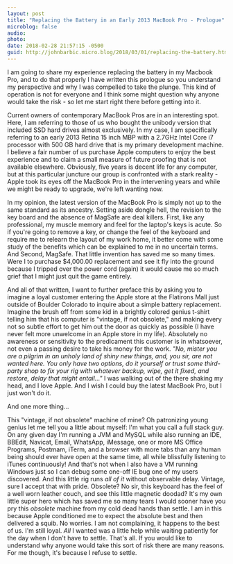 ```yaml
---
layout: post
title: "Replacing the Battery in an Early 2013 MacBook Pro - Prologue"
microblog: false
audio: 
photo: 
date: 2018-02-28 21:57:15 -0500
guid: http://johnbarbic.micro.blog/2018/03/01/replacing-the-battery.html
---
```

I am going to share my experience replacing the battery in my Macbook Pro, and to do that properly I have written this prologue so you understand my perspective and why I was compelled to take the plunge.  This kind of operation is not for everyone and I think some might question why anyone would take the risk - so let me start right there before getting into it.

Current owners of contemporary MacBook Pros are in an interesting spot.  Here, I am referring to those of us who bought the unibody version that included SSD hard drives almost exclusively.  In my case, I am specifically referring to an early 2013 Retina 15 inch MBP with a 2.7GHz Intel Core i7 processor with 500 GB hard drive that is my primary development machine.  I believe a fair number of us purchase Apple computers to enjoy the best experience and to claim a small measure of future proofing that is not available elsewhere.  Obviously, five years is decent life for any computer, but at this particular juncture our group is confronted with a stark reality - Apple took its eyes off the MacBook Pro in the intervening years and  while we might be ready to upgrade, we're left wanting now.

In my opinion, the latest version of the MacBook Pro is simply not up to the same standard as its ancestry.  Setting aside dongle hell, the revision to the key board and the absence of MagSafe are deal killers. First, like any professional, my muscle memory and feel for the laptop's keys is acute. So if you're going to remove a key, or change the feel of the keyboard and require me to relearn the layout of my work home, it better come with some study of the benefits which can be explained to me in no uncertain terms.  And Second, MagSafe. That little invention has saved me so many times.  Were I to purchase $4,000.00 replacement and see it fly into the ground because I tripped over the power cord (again) it would cause me so much grief that I might just quit the game entirely. 

And all of that written, I want to further preface this by asking you to imagine a loyal customer entering the Apple store at the Flatirons Mall just outside of Boulder Colorado to inquire about a simple battery replacement.  Imagine the brush off from some kid in a brightly colored genius t-shirt telling him that his computer is "vintage, if not obsolete," and making every not so subtle effort to get him out the door as quickly as possible (I have never felt more unwelcome in an Apple store in my life).  Absolutely no awareness or sensitivity to the predicament this customer is in whatsoever, not even a passing desire to take his money for the work.  _"No, mister you are a pilgrim in an unholy land of shiny new things, and, you sir, are not wanted here. You only have two options, do it yourself or trust some third-party shop to fix your rig with whatever backup, wipe, get it fixed, and restore, delay that might entail..."_ I was walking out of the there shaking my head, and I love Apple.  And I wish I could buy the latest MacBook Pro, but I just won't do it.

And one more thing...

This "vintage, if not obsolete" machine of mine?  Oh patronizing young genius let me tell you a little about myself:  I'm what you call a full stack guy. On any given day I'm running a JVM and MySQL while also running an IDE, BBEdit, Navicat, Email, WhatsApp, iMessage, one or more MS Office Programs, Postmam, iTerm, and a browser with more tabs than any human being should ever have open at the same time, all while blissfully listening to iTunes continuously!  And that's not when I also have a VM running Windows just so I can debug some one-off IE bug one of my users discovered. And this little rig runs _all of it_ without observable delay.  Vintage, sure I accept that with pride.  Obsolete?  No sir, this keyboard has the feel of a well worn leather couch, and see this little magnetic doodad? It's my own little super hero which has saved me so many tears I would sooner have you pry this _obsolete_ machine from my cold dead hands than settle.  I am in this because Apple conditioned me to expect the absolute best and then delivered a squib.  No worries. I am not complaining, it happens to the best of us.  I'm still loyal.  _All_ I wanted was a little help while waiting patiently for the day when I don't have to settle.  That's all.  If you would like to understand why anyone would take this sort of risk there are many reasons.  For me though, it's because I refuse to settle.   

